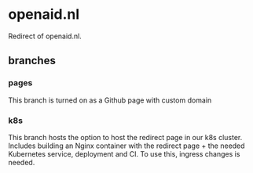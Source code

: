 # openaid.nl

Redirect of openaid.nl.

## branches

### pages
This branch is turned on as a Github page with custom domain

### k8s
This branch hosts the option to host the redirect page in our k8s cluster.
Includes building an Nginx container with the redirect page + the needed
Kubernetes service, deployment and CI. To use this, ingress changes is needed.
